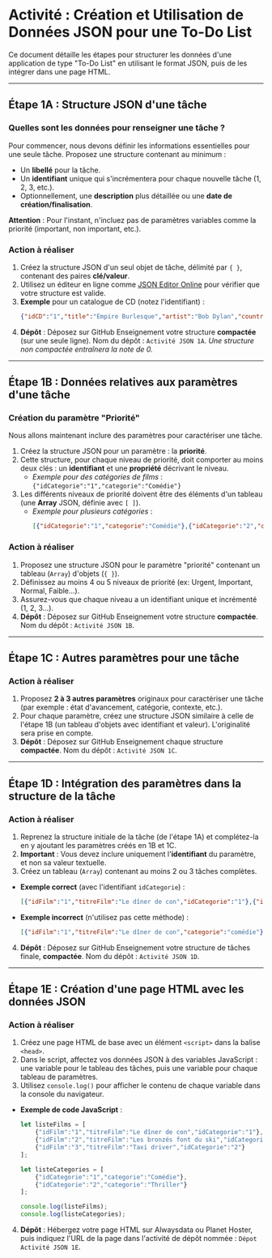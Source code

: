 # Activité : Création et Utilisation de Données JSON pour une To-Do List

Ce document détaille les étapes pour structurer les données d'une application de type "To-Do List" en utilisant le format JSON, puis de les intégrer dans une page HTML.

-----

## Étape 1A : Structure JSON d'une tâche

### Quelles sont les données pour renseigner une tâche ?

Pour commencer, nous devons définir les informations essentielles pour une seule tâche. Proposez une structure contenant au minimum :

* Un **libellé** pour la tâche.
* Un **identifiant** unique qui s'incrémentera pour chaque nouvelle tâche (1, 2, 3, etc.).
* Optionnellement, une **description** plus détaillée ou une **date de création/finalisation**.

**Attention** : Pour l'instant, n'incluez pas de paramètres variables comme la priorité (important, non important, etc.).

### Action à réaliser

1.  Créez la structure JSON d'un seul objet de tâche, délimité par `{ }`, contenant des paires **clé/valeur**.
2.  Utilisez un éditeur en ligne comme [JSON Editor Online](https://jsoneditoronline.org/) pour vérifier que votre structure est valide.
3.  **Exemple** pour un catalogue de CD (notez l'identifiant) :
    ```json
    {"idCD":"1","title":"Empire Burlesque","artist":"Bob Dylan","country":"USA","company":"Columbia","price":"10.9","year":"1985"}
    ```
4.  **Dépôt** : Déposez sur GitHub Enseignement votre structure **compactée** (sur une seule ligne). Nom du dépôt : `Activité JSON 1A`. *Une structure non compactée entraînera la note de 0.*

-----

## Étape 1B : Données relatives aux paramètres d'une tâche

### Création du paramètre "Priorité"

Nous allons maintenant inclure des paramètres pour caractériser une tâche.

1.  Créez la structure JSON pour un paramètre : la **priorité**.
2.  Cette structure, pour chaque niveau de priorité, doit comporter au moins deux clés : un **identifiant** et une **propriété** décrivant le niveau.
    * *Exemple pour des catégories de films* : `{"idCategorie":"1","categorie":"Comédie"}`
3.  Les différents niveaux de priorité doivent être des éléments d'un tableau (une **Array** JSON, définie avec `[ ]`).
    * *Exemple pour plusieurs catégories* :
      ```json
      [{"idCategorie":"1","categorie":"Comédie"},{"idCategorie":"2","categorie":"Thriller"}]
      ```

### Action à réaliser

1.  Proposez une structure JSON pour le paramètre "priorité" contenant un tableau (`Array`) d'objets (`{ }`).
2.  Définissez au moins 4 ou 5 niveaux de priorité (ex: Urgent, Important, Normal, Faible...).
3.  Assurez-vous que chaque niveau a un identifiant unique et incrémenté (1, 2, 3...).
4.  **Dépôt** : Déposez sur GitHub Enseignement votre structure **compactée**. Nom du dépôt : `Activité JSON 1B`.

-----

## Étape 1C : Autres paramètres pour une tâche

### Action à réaliser

1.  Proposez **2 à 3 autres paramètres** originaux pour caractériser une tâche (par exemple : état d'avancement, catégorie, contexte, etc.).
2.  Pour chaque paramètre, créez une structure JSON similaire à celle de l'étape 1B (un tableau d'objets avec identifiant et valeur). L'originalité sera prise en compte.
3.  **Dépôt** : Déposez sur GitHub Enseignement chaque structure **compactée**. Nom du dépôt : `Activité JSON 1C`.

-----

## Étape 1D : Intégration des paramètres dans la structure de la tâche

### Action à réaliser

1.  Reprenez la structure initiale de la tâche (de l'étape 1A) et complétez-la en y ajoutant les paramètres créés en 1B et 1C.
2.  **Important** : Vous devez inclure uniquement l'**identifiant** du paramètre, et non sa valeur textuelle.
3.  Créez un tableau (`Array`) contenant au moins 2 ou 3 tâches complètes.

<!-- end list -->

* **Exemple correct** (avec l'identifiant `idCategorie`) :
  ```json
  [{"idFilm":"1","titreFilm":"Le dîner de con","idCategorie":"1"},{"idFilm":"2","titreFilm":"Les bronzés font du ski","idCategorie":"1"},{"idFilm":"3","titreFilm":"Taxi driver","idCategorie":"2"}]
  ```
* **Exemple incorrect** (n'utilisez pas cette méthode) :
  ```json
  [{"idFilm":"1","titreFilm":"Le dîner de con","categorie":"comédie"},{"idFilm":"2","titreFilm":"Les bronzés font du ski","categorie":"Comédie"}]
  ```

<!-- end list -->

4.  **Dépôt** : Déposez sur GitHub Enseignement votre structure de tâches finale, **compactée**. Nom du dépôt : `Activité JSON 1D`.

-----

## Étape 1E : Création d'une page HTML avec les données JSON

### Action à réaliser

1.  Créez une page HTML de base avec un élément `<script>` dans la balise `<head>`.
2.  Dans le script, affectez vos données JSON à des variables JavaScript : une variable pour le tableau des tâches, puis une variable pour chaque tableau de paramètres.
3.  Utilisez `console.log()` pour afficher le contenu de chaque variable dans la console du navigateur.

<!-- end list -->

* **Exemple de code JavaScript** :
  ```javascript
  let listeFilms = [ 
      {"idFilm":"1","titreFilm":"Le dîner de con","idCategorie":"1"},
      {"idFilm":"2","titreFilm":"Les bronzés font du ski","idCategorie":"1"},
      {"idFilm":"3","titreFilm":"Taxi driver","idCategorie":"2"} 
  ];

  let listeCategories = [ 
      {"idCategorie":"1","categorie":"Comédie"},
      {"idCategorie":"2","categorie":"Thriller"} 
  ];

  console.log(listeFilms);
  console.log(listeCategories);
  ```

<!-- end list -->

4.  **Dépôt** : Hébergez votre page HTML sur Alwaysdata ou Planet Hoster, puis indiquez l'URL de la page dans l'activité de dépôt nommée : `Dépot Activité JSON 1E`.